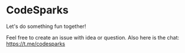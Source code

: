 # CodeSparks

Let's do something fun together!

Feel free to create an issue with idea or question.
Also here is the chat: https://t.me/codesparks
